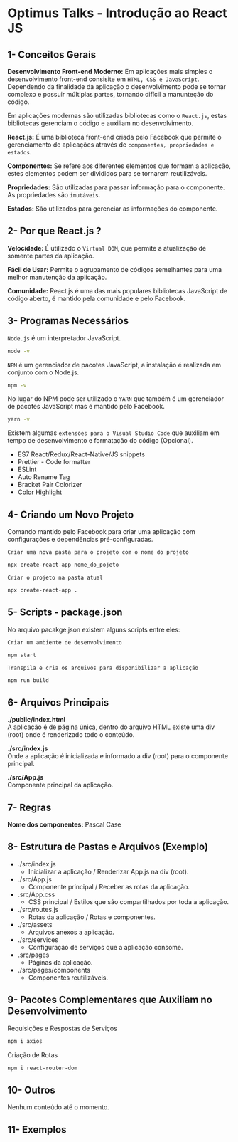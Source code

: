 # Optimus Talks - Introdução ao React JS

## 1- Conceitos Gerais

**Desenvolvimento Front-end Moderno:** Em aplicações mais simples o desenvolvimento
front-end consisite em `HTML, CSS e JavaScript`. Dependendo da finalidade da aplicação
o desenvolvimento pode se tornar complexo e possuir múltiplas partes, tornando
difícil a manunteção do código.

Em aplicações modernas são utilizadas bibliotecas como o `React.js`, estas bibliotecas
gerenciam o código e auxiliam no desenvolvimento.

**React.js:** É uma biblioteca front-end criada pelo Facebook que permite o gerenciamento
de aplicações através de `componentes, propriedades e estados`.

**Componentes:** Se refere aos diferentes elementos que formam a aplicação, estes
elementos podem ser divididos para se tornarem reutilizáveis.

**Propriedades:** São utilizadas para passar informação para o componente. As propriedades
são `imutáveis`.

**Estados:** São utilizados para gerenciar as informações do componente.

## 2- Por que React.js ?

**Velocidade:** É utilizado o `Virtual DOM`, que permite a atualização de somente
partes da aplicação.

**Fácil de Usar:** Permite o agrupamento de códigos semelhantes para uma melhor
manutenção da aplicação.

**Comunidade:** React.js é uma das mais populares bibliotecas JavaScript de código aberto,
é mantido pela comunidade e pelo Facebook.

## 3- Programas Necessários

`Node.js` é um interpretador JavaScript.

```bash
node -v
```

`NPM` é um gerenciador de pacotes JavaScript, a instalação é realizada em
conjunto com o Node.js.

```bash
npm -v
```

No lugar do NPM pode ser utilizado o `YARN` que também é um gerenciador de
pacotes JavaScript mas é mantido pelo Facebook.

```bash
yarn -v
```

Existem algumas `extensões para o Visual Studio Code` que auxiliam em tempo de
desenvolvimento e formatação do código (Opcional).

- ES7 React/Redux/React-Native/JS snippets
- Prettier - Code formatter
- ESLint
- Auto Rename Tag
- Bracket Pair Colorizer
- Color Highlight

## 4- Criando um Novo Projeto

Comando mantido pelo Facebook para criar uma aplicação com configurações e dependências
pré-configuradas.

`Criar uma nova pasta para o projeto com o nome do projeto`

```bash
npx create-react-app nome_do_pojeto
```

`Criar o projeto na pasta atual`

```bash
npx create-react-app .
```

## 5- Scripts - package.json

No arquivo pacakge.json existem alguns scripts entre eles:

`Criar um ambiente de desenvolvimento`

```bash
npm start
```

`Transpila e cria os arquivos para disponibilizar a aplicação`

```bash
npm run build
```

## 6- Arquivos Principais

**./public/index.html**<br>
A aplicação é de página única, dentro do arquivo HTML existe uma div (root) onde é renderizado todo o conteúdo.

**./src/index.js**<br>
Onde a aplicação é inicializada e informado a div (root) para o componente principal.

**./src/App.js**<br>
Componente principal da aplicação.

## 7- Regras

**Nome dos componentes:** Pascal Case

## 8- Estrutura de Pastas e Arquivos (Exemplo)

- ./src/index.js
  - Inicializar a aplicação / Renderizar App.js na div (root).
- ./src/App.js
  - Componente principal / Receber as rotas da aplicação.
- .src/App.css
  - CSS principal / Estilos que são compartilhados por toda a aplicação.
- ./src/routes.js
  - Rotas da aplicação / Rotas e componentes.
- ./src/assets
  - Arquivos anexos a aplicação.
- ./src/services
  - Configuração de serviços que a aplicação consome.
- .src/pages
  - Páginas da aplicação.
- ./src/pages/components
  - Componentes reutilizáveis.

## 9- Pacotes Complementares que Auxiliam no Desenvolvimento

Requisições e Respostas de Serviços

```bash
npm i axios
```

Criação de Rotas

```bash
npm i react-router-dom
```

## 10- Outros

Nenhum conteúdo até o momento.

## 11- Exemplos
